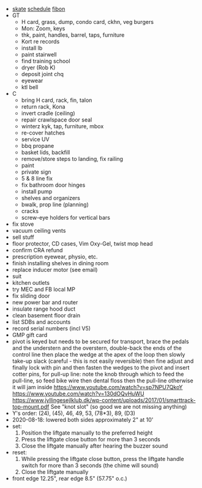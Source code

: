 - [skate](https://www.haltonhills.ca/simpletrack) [schedule](schedule.html) [fibon](fibon.html)
- GT
  - H card, grass, dump, condo card, ckhn, veg burgers
  - Mon: Zoom, keys
  - thk, paint, handles, barrel, taps, furniture
  - Kort re records
  - install lb
  - paint stairwell
  - find training school
  - dryer (Rob K)
  - deposit joint chq
  - eyewear
  - ktl bell
- C
  - bring H card, rack, fin, talon
  - return rack, Kona
  - invert cradle (ceiling)
  - repair crawlspace door seal
  - winterz kyk, tap, furniture, mbox
  - re-cover hatches
  - service UV
  - bbq propane
  - basket lids, backfill
  - remove/store steps to landing, fix railing
  - paint
  - private sign
  - 5 & 8 line fix
  - fix bathroom door hinges
  - install pump
  - shelves and organizers
  - bwalk, prop line (planning)
  - cracks
  - screw-eye holders for vertical bars
- fix stove
- vacuum ceiling vents
- sell stuff
- floor protector, CD cases, Vim Oxy-Gel, twist mop head
- confirm CRA refund
- prescription eyewear, physio, etc.
- finish installing shelves in dining room
- replace inducer motor (see email)
- suit
- kitchen outlets
- try MEC and FB local MP
- fix sliding door
- new power bar and router
- insulate range hood duct
- clean basement floor drain
- list SDBs and accounts
- record serial numbers (incl V5)
- GMP gift card
- pivot is keyed but needs to be secured for transport, brace the pedals and the understern and the overstern, double-back the ends of the control line then place the wedge at the apex of the loop then slowly take-up slack (careful - this is not easily reversible) then fine adjust and finally lock with pin and then fasten the wedges to the pivot and insert cotter pins, for pull-up line: note the knob through which to feed the pull-line, so feed bike wire then dental floss then the pull-line otherwise it will jam inside https://www.youtube.com/watch?v=sp7NPU7QkoY https://www.youtube.com/watch?v=130dOQvHuWU https://www.jyllingesejlklub.dk/wp-content/uploads/2017/01/smarttrack-top-mount.pdf See "knot slot" (so good we are not missing anything)
- Y's order: (24), (45), 46, 49, 53, (78*3), 89, (D3)
- 2020-08-18: lowered both sides approximately 2" at 10'
- set:
  1. Position the liftgate manually to the preferred height
  1. Press the liftgate close button for more than 3 seconds
  1. Close the liftgate manually after hearing the buzzer sound
- reset:
  1. While pressing the liftgate close button, press the liftgate handle switch for more than 3 seconds (the chime will sound)
  1. Close the liftgate manually
- front edge 12.25", rear edge 8.5" (57.75" o.c.)

